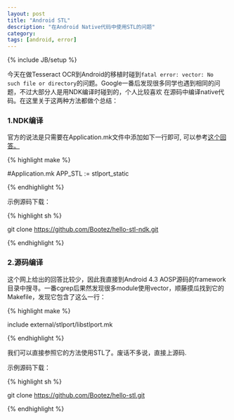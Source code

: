 ```yaml
---
layout: post
title: "Android STL"
description: "在Android Native代码中使用STL的问题"
category: 
tags: [android, error]
---
```

{% include JB/setup %}

今天在做Tesseract OCR到Android的移植时碰到`fatal error: vector: No such file or directory`的问题。Google一番后发现很多同学也遇到相同的问题，不过大部分人是用NDK编译时碰到的，个人比较喜欢
在源码中编译native代码。在这里关于这两种方法都做个总结：

### 1.NDK编译

官方的说法是只需要在Application.mk文件中添加如下一行即可, 可以参考[这个回答。](http://stackoverflow.com/questions/4893403/cant-include-c-headers-like-vector-in-android-ndk)

{% highlight make %}

#Application.mk
APP_STL := stlport_static

{% endhighlight %}

示例源码下载：

{% highlight sh %}

git clone https://github.com/Bootez/hello-stl-ndk.git

{% endhighlight %}

### 2.源码编译
这个网上给出的回答比较少，因此我直接到Android 4.3 AOSP源码的framework目录中搜寻。一番cgrep后果然发现很多module使用vector，顺藤摸瓜找到它的Makefile，发现它包含了这么一行：

{% highlight make %}

include external/stlport/libstlport.mk

{% endhighlight %}

我们可以直接参照它的方法使用STL了。废话不多说，直接上源码.

示例源码下载：

{% highlight sh %}

git clone https://github.com/Bootez/hello-stl.git

{% endhighlight %}
